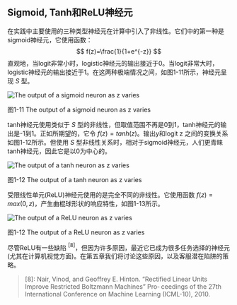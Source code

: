 ## Sigmoid, Tanh和ReLU神经元
在实践中主要使用的三种类型神经元在计算中引入了非线性。它们中的第一种是sigmoid神经元，它使用函数：
$$
f(z)=\frac{1}{1+e^{-z}}
$$
直观地，当logit非常小时，logistic神经元的输出接近于0。当logit非常大时，logistic神经元的输出接近于1。在这两种极端情况之间，如图1-11所示，神经元呈现 $S$ 型。

![The output of a sigmoid neuron as z varies](https://github.com/lucasbyAI/Fundamental_of_Deep_Learning_ZH/blob/master/images_folder/Fig1-11.png?raw=true)    

图1-11 The output of a sigmoid neuron as z varies

tanh神经元使用类似于 $S$ 型的非线性，但取值范围不再是0到1，tanh神经元的输出是-1到1。正如所期望的，它令 $f(z)=tanh(z)$。输出y和logit z 之间的变换关系如图1-12所示。但使用 $S$ 型非线性关系时，相对于sigmoid神经元，人们更青睐tanh神经元，因此它是以0为中心的。

![The output of a tanh neuron as z varies](https://github.com/lucasbyAI/Fundamental_of_Deep_Learning_ZH/blob/master/images_folder/Fig1-12.png?raw=true)    

图1-12 The output of a tanh neuron as z varies

受限线性单元(ReLU)神经元使用的是完全不同的非线性。它使用函数 $f(z)=max(0,z)$，产生曲棍球形状的响应特性，如图1-13所示。

![The output of a ReLU neuron as z varies](https://github.com/lucasbyAI/Fundamental_of_Deep_Learning_ZH/blob/master/images_folder/Fig1-13.png?raw=true)    

图1-12 The output of a ReLU neuron as z varies

尽管ReLU有一些缺陷 $^{[8]}$，但因为许多原因，最近它已成为很多任务选择的神经元(尤其在计算机视觉方面)。在第五章我们将讨论这些原因，以及客服潜在陷阱的策略。

> [8]: Nair, Vinod, and Geoffrey E. Hinton. “Rectified Linear Units Improve Restricted Boltzmann Machines” Pro‐ ceedings of the 27th International Conference on Machine Learning (ICML-10), 2010.
